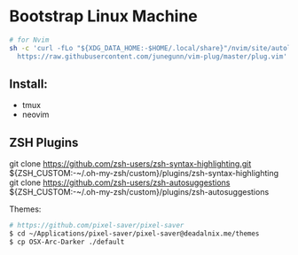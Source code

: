 # Bootstrap Linux Machine

```bash
# for Nvim
sh -c 'curl -fLo "${XDG_DATA_HOME:-$HOME/.local/share}"/nvim/site/autoload/plug.vim --create-dirs \
  https://raw.githubusercontent.com/junegunn/vim-plug/master/plug.vim'
```

## Install:
- tmux
- neovim

## ZSH Plugins
git clone https://github.com/zsh-users/zsh-syntax-highlighting.git ${ZSH_CUSTOM:-~/.oh-my-zsh/custom}/plugins/zsh-syntax-highlighting
git clone https://github.com/zsh-users/zsh-autosuggestions ${ZSH_CUSTOM:-~/.oh-my-zsh/custom}/plugins/zsh-autosuggestions

Themes:
```bash
# https://github.com/pixel-saver/pixel-saver
$ cd ~/Applications/pixel-saver/pixel-saver@deadalnix.me/themes
$ cp OSX-Arc-Darker ./default
```
